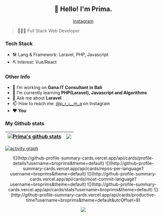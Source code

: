 <h2 align="center">👋 Hello! I'm Prima.</h2>
<p align="center">
<!--   <a href="https://blog.athulcyriac.in">Blog</a> • -->
<!--   <a href="https://twitter.com/athulcajay">Twitter</a> -->
<a href="https://instagram.com/p_r_i__m_a" target="_blank" >Instagram</a>
</p>

> 👨🏻‍💻 Full Stack Web Developer

### Tech Stack

- 🛠 Lang & Framework: Laravel, PHP, Javascript
- ⛏ Interest: Vue/React

### Other Info
- 🔭 I’m working on **Gana IT Consultant in Bali**
- 🌱 I’m currently learning **PHP(Laravel), Javascript and Algorithms**
- 💬 Ask me about **Laravel**
- 📫 How to reach me: [@p_r_i__m_a](https://instagram.com/p_r_i__m_a) on Instagram
- ❤️ **You**



</details>

### My Github stats

<!-- [![Github Stats](https://github-readme-stats.vercel.app/api?username=broprims&bg_color=30,e96443,904e95&title_color=fff&text_color=fff)] -->

<!-- <p align="center"> <img src="https://github-readme-stats.vercel.app/api?username=broprims&show_icons=true&theme=tokyonight" alt="abhisheknaiidu" /></p> -->
  
<!--  <div align="center">
<img src="https://github-readme-stats.vercel.app/api?username=broprims&show_icons=true&count_private=true" alt="spiderpig86" />

 <img width="" src="https://github-readme-stats.vercel.app/api/top-langs/?username=broprims&layout=compact&hide_title=1&card_width=450" alt="Top language used in my repos" />
  <br />
  <small>Languages used in my public repos - big fan of JavaScript</small>
  <br />
  <br />
 </div> -->
 
| <a href="https://github.com/broprims/"><img align="center" src="https://github-readme-stats.vercel.app/api?username=broprims&show_icons=true&include_all_commits=true&hide_border=true" alt="Prima's github stats" /></a> | <a href="https://github.com/broprims/"><img align="center" src="https://github-readme-stats.vercel.app/api/top-langs/?username=broprims&layout=compact&hide_border=true" /></a> |
| ------------- | ------------- |
 

[![activity graph](https://activity-graph.herokuapp.com/graph?username=broprims&theme=github-light&hide_border=true)](https://github.com/broprims)

<div align="center">
![](http://github-profile-summary-cards.vercel.app/api/cards/profile-details?username=broprims&theme=default)
![](http://github-profile-summary-cards.vercel.app/api/cards/repos-per-language?username=broprims&theme=default)
![](http://github-profile-summary-cards.vercel.app/api/cards/most-commit-language?username=broprims&theme=default)
![](http://github-profile-summary-cards.vercel.app/api/cards/stats?username=broprims&theme=default)
![](http://github-profile-summary-cards.vercel.app/api/cards/productive-time?username=broprims&theme=default&utcOffset=8)
</div>
  
<p align="center">
  <img src="https://capsule-render.vercel.app/api?type=waving&color=gradient&height=60&section=footer"/>
</p>
